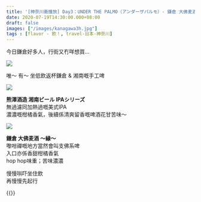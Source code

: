 ```yaml
---
title: '[神奈川衝撞旅] Day3：UNDER THE PALMO（アンダーザパルモ）- 鎌倉 大佛麦酒 ～縁～、IPAシリーズ'
date: 2020-07-19T14:30:00.000+08:00
draft: false
images: ["/images/kanagawa3h.jpg"]
tags : [flavor - 飲！, travel-日本-神奈川]
---
```


今日鎌倉好多人，行街又冇咩想買...

![](/images/kanagawa3h1.jpg)

唯～ 有～ 坐低飲返杯鎌倉 & 湘南嘅手工啤

![](/images/kanagawa3h2.jpg)

**熊澤酒造 湘南ビール IPAシリーズ**  
無過濾同加熱過嘅美式IPA  
濃濃嘅柑橘香氣，後續係清爽留香嘅啤酒花甘苦味～  
  
![](/images/kanagawa3h3.jpg)

**鎌倉 大佛麦酒 ～縁～**  
嚟咁禪嘅地方當然會叫支佛系啤  
入口亦係香甜柑橘香氣    
hop hop味重；苦味濃濃  
  
慢慢唞吓坐住飲  
再慢慢先起行  

{{<kanagawa>}}
